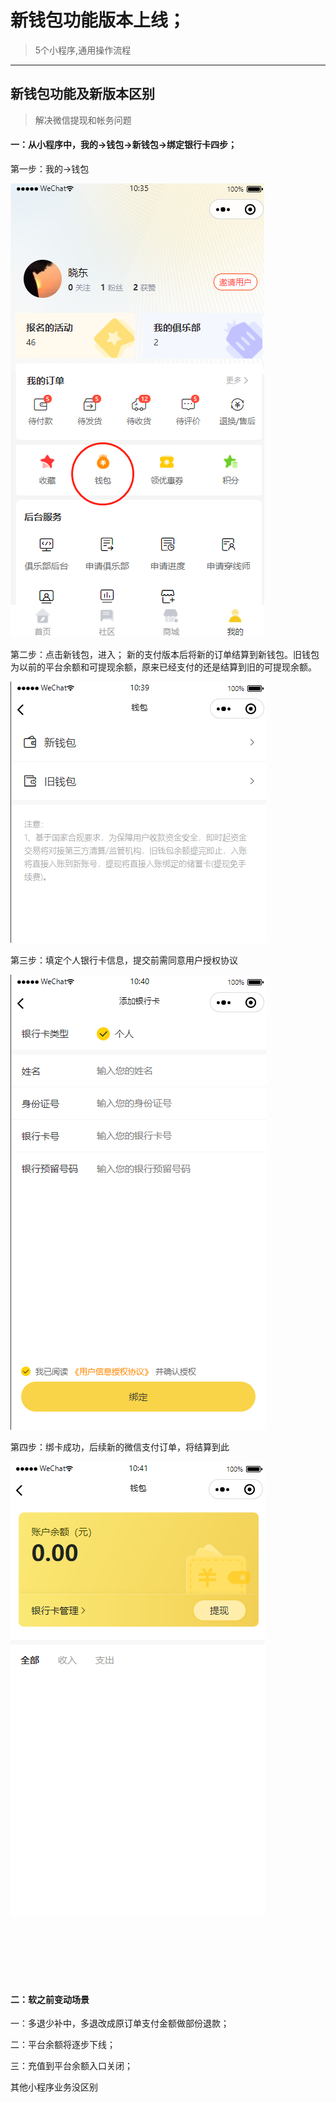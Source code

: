 # 新钱包功能版本上线；

> 5个小程序,通用操作流程

---
## 新钱包功能及新版本区别
> 解决微信提现和帐务问题

#### 一：从小程序中，我的->钱包->新钱包->绑定银行卡四步；

第一步：我的->钱包

![新钱包功能](images/club/money1.png)

第二步：点击新钱包，进入； 新的支付版本后将新的订单结算到新钱包。旧钱包为以前的平台余额和可提现余额，原来已经支付的还是结算到旧的可提现余额。

![新钱包功能](images/club/money2.png)

第三步：填定个人银行卡信息，提交前需同意用户授权协议

![新钱包功能](images/club/money3.png)

第四步：绑卡成功，后续新的微信支付订单，将结算到此

![新钱包功能](images/club/money4.png)

<br><br><br><br><br>

#### 二：软之前变动场景

一：多退少补中，多退改成原订单支付金额做部份退款；<br>

二：平台余额将逐步下线；<br>

三：充值到平台余额入口关闭；<br>

其他小程序业务没区别

<br><br><br><br><br>

